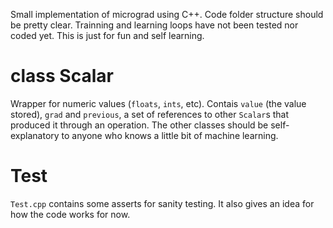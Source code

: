 Small implementation of micrograd using C++. Code folder structure should be pretty clear. Trainning and learning loops have not been tested nor coded yet. This is just for fun and self learning.

# class Scalar

Wrapper for numeric values (`floats`, `ints`, etc). Contais `value` (the value stored), `grad` and `previous`, a set of references to other `Scalar`s that produced it through an operation.
The other classes should be self-explanatory to anyone who knows a little bit of machine learning.

# Test

`Test.cpp` contains some asserts for sanity testing. It also gives an idea for how the code works for now.

